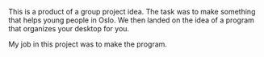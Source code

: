 This is a product of a group project idea.
The task was to make something that helps young people in Oslo. 
We then landed on the idea of a program that organizes your desktop for you.

My job in this project was to make the program.

